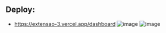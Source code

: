 ## Deploy:
- https://extensao-3.vercel.app/dashboard
![image](https://github.com/user-attachments/assets/3923b52b-cdb1-478b-a0b0-5a13aca452e5)
![image](https://github.com/user-attachments/assets/c95e176d-cfdb-444f-8a84-d69b5f1c4395)
